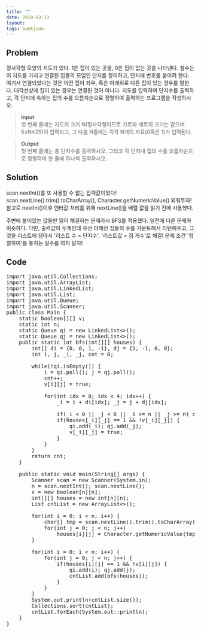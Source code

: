 ```yaml
---
title: ""
date: 2019-03-13
layout:
tags: baekjoon
---
```



## Problem
정사각형 모양의 지도가 있다. 1은 집이 있는 곳을, 0은 집이 없는 곳을 나타낸다. 철수는 이 지도를 가지고 연결된 집들의 모임인 단지를 정의하고, 단지에 번호를 붙이려 한다. 
여기서 연결되었다는 것은 어떤 집이 좌우, 혹은 아래위로 다른 집이 있는 경우를 말한다. 대각선상에 집이 있는 경우는 연결된 것이 아니다. 지도를 입력하여 단지수를 출력하고, 각 단지에 속하는 집의 수를 오름차순으로 정렬하여 출력하는 프로그램을 작성하시오.

> <b>Input</b><br>
첫 번째 줄에는 지도의 크기 N(정사각형이므로 가로와 세로의 크기는 같으며 5≤N≤25)이 입력되고, 그 다음 N줄에는 각각 N개의 자료(0혹은 1)가 입력된다.

> <b>Output</b><br>
첫 번째 줄에는 총 단지수를 출력하시오. 그리고 각 단지내 집의 수를 오름차순으로 정렬하여 한 줄에 하나씩 출력하시오.


## Solution
scan.nextInt()를 또 사용할 수 없는 입력값이었다! scan.nextLine().trim().toCharArray(), Character.getNumericValue() 외워두자!
참고로 nextInt()이후 엔터값 처리를 위해 nextLine()을 배열 값을 읽기 전에 사용했다.

주변에 붙어있는 값들만 읽어 해결하는 문제라서 BFS를 적용했다. 일전에 다른 문제와 비슷하다. 다만, 출력값이 두개인데 우선 더해진 집들의 수를 카운트해서 리턴해주고, 그것을 리스트에 담아서 '리스트 수 = 단지수', '리스트값 = 집 개수'로 해결!
문제 조건 '정렬하여'를 놓치는 실수를 하지 말자!

## Code
<pre>
import java.util.Collections;
import java.util.ArrayList;
import java.util.LinkedList;
import java.util.List;
import java.util.Queue;
import java.util.Scanner;
public class Main {
	static boolean[][] v;
	static int n;
	static Queue<Integer> qi = new LinkedList<>();
	static Queue<Integer> qj = new LinkedList<>();
	public static int bfs(int[][] houses) {
		int[] di = {0, 0, 1, -1}, dj = {1, -1, 0, 0};
		int i, j, _i, _j, cnt = 0;
		
		while(!qi.isEmpty()) {
			i = qi.poll(); j = qj.poll();
			cnt++;
			v[i][j] = true;
			
			for(int idx = 0; idx < 4; idx++) {
				_i = i + di[idx]; _j = j + dj[idx];
				
				if(_i < 0 || _j < 0 || _i >= n || _j >= n) continue;
				if(houses[_i][_j] == 1 && !v[_i][_j]) {
					qi.add(_i); qj.add(_j);
					v[_i][_j] = true;
				}
			}
		}
		return cnt;
	}
	
	public static void main(String[] args) {
		Scanner scan = new Scanner(System.in);
		n = scan.nextInt(); scan.nextLine();
		v = new boolean[n][n];
		int[][] houses = new int[n][n];
		List<Integer> cntList = new ArrayList<>();
		
		for(int i = 0; i < n; i++) {
			char[] tmp = scan.nextLine().trim().toCharArray();
			for(int j = 0; j < n; j++)
				houses[i][j] = Character.getNumericValue(tmp[j]); 
		}
		
		for(int i = 0; i < n; i++) {
			for(int j = 0; j < n; j++) {
				if(houses[i][j] == 1 && !v[i][j]) {
					qi.add(i); qj.add(j);
					cntList.add(bfs(houses));
				}
			}
		}
		System.out.println(cntList.size());
        Collections.sort(cntList);
		cntList.forEach(System.out::println);
	}
}
